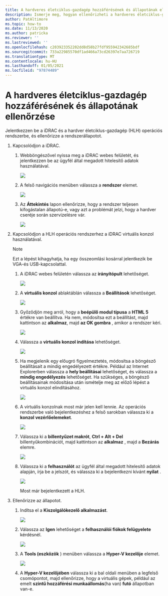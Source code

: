 ```yaml
---
title: A hardveres életciklus-gazdagép hozzáférésének és állapotának ellenőrzése
description: Ismerje meg, hogyan ellenőrizheti a hardveres életciklus-gazdagépek hozzáférését és állapotát
author: PatAltimore
ms.topic: how-to
ms.date: 11/13/2020
ms.author: patricka
ms.reviewer: ''
ms.lastreviewed: ''
ms.openlocfilehash: c203923352202dd8d58b27fdf955942342685bdf
ms.sourcegitcommit: 733a22985570df1ad466a73cd26397e7aa726719
ms.translationtype: MT
ms.contentlocale: hu-HU
ms.lasthandoff: 01/05/2021
ms.locfileid: "97874489"
---
```

# <a name="verifying-hardware-lifecycle-host-access-and-health"></a>A hardveres életciklus-gazdagép hozzáférésének és állapotának ellenőrzése

Jelentkezzen be a iDRAC és a hardver életciklus-gazdagép (HLH) operációs rendszerbe, és ellenőrizze a rendszerállapotot.

1.  Kapcsolódjon a iDRAC.

    1.  Webböngészővel nyissa meg a iDRAC webes felületét, és jelentkezzen be az ügyfél által megadott hitelesítő adatok használatával.

        ![](media/image-3.png) 
    
    1.  A felső navigációs menüben válassza a **rendszer** elemet.

        ![](media/image-4.png)
        
    1.  Az **Áttekintés** lapon ellenőrizze, hogy a rendszer teljesen kifogástalan állapotú-e, vagy azt a problémát jelzi, hogy a hardver cseréje során szervizelésre vár.
    
        ![](media/image-5.png)
    
2.  Kapcsolódjon a HLH operációs rendszerhez a iDRAC virtuális konzol használatával.

    > [!NOTE]
    > Ezt a lépést kihagyhatja, ha egy összeomlási kosárral jelentkezik be VGA-és USB-kapcsolattal.
    
    1.  A iDRAC webes felületén válassza az **irányítópult** lehetőséget.

        ![](media/image-6.png)
    
    1.  A **virtuális konzol** ablaktáblán válassza a **Beállítások** lehetőséget.
    
        ![](media/image-7.png)
        
    1.  Győződjön meg arról, hogy a **beépülő modul típusa** a **HTML 5** értékre van beállítva. Ha nem, módosítsa ezt a beállítást, majd kattintson az **alkalmaz**, majd **az OK gombra** , amikor a rendszer kéri.
    
        ![](media/image-8.png)
        
    1.  Válassza a **virtuális konzol indítása** lehetőséget.

        ![](media/image-9.png)
    
    1.  Ha megjelenik egy előugró figyelmeztetés, módosítsa a böngésző beállításait a mindig engedélyezett értékre. Például az Internet Explorerben válassza a **hely beállításai** lehetőséget, és válassza a **mindig engedélyezés** lehetőséget. Ha szükséges, a böngésző beállításainak módosítása után ismételje meg az előző lépést a virtuális konzol elindításához.
    
        ![](media/image-10.png)
        
    1.  A virtuális konzolnak most már jelen kell lennie. Az operációs rendszerbe való bejelentkezéshez a felső sarokban válassza ki a **konzol vezérlőelemeket**.
    
        ![](media/image-11.png)
        
    1.  Válassza ki a **billentyűzet makrót**, **Ctrl + Alt + Del** billentyűkombinációt, majd kattintson az **alkalmaz** , majd a **Bezárás** elemre.
    
        ![](media/image-12.png)
        
    1.  Válassza ki a **felhasználót** az ügyfél által megadott hitelesítő adatok alapján, írja be a jelszót, és válassza ki a bejelentkezni kívánt **nyilat** .
    
        ![](media/image-13.png)
        
        Most már bejelentkezett a HLH.
        
3.  Ellenőrizze az állapotot.

    1.  Indítsa el a **Kiszolgálókezelő alkalmazást**.

        ![](media/image-14.png)
        
    1.  Válassza az **Igen** lehetőséget a **felhasználói fiókok felügyelete** kérdésnél.
    
        ![](media/image-15.png)
        
    1.  A **Tools (eszközök** ) menüben válassza a **Hyper-V kezelője** elemet.
    
        ![](media/image-16.png)
        
    1.  A **Hyper-V kezelőjében** válassza ki a bal oldali menüben a legfelső csomópontot, majd ellenőrizze, hogy a virtuális gépek, például az emelt **szintű hozzáférési munkaállomás**(ha van) **futó** állapotban van-e.